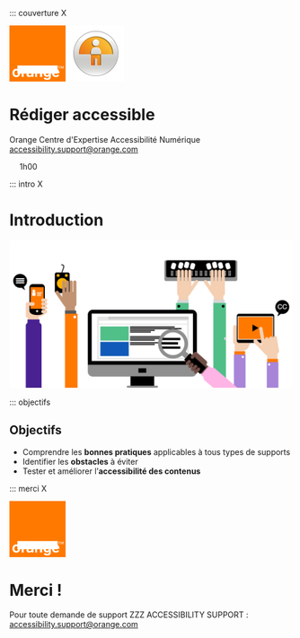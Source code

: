 ::: couverture X

<img src="assets/images/orange-logo.svg" width="100" height="100" alt="Orange" loading="lazy" class="mb-3">
<img src="assets/images/a11y.svg" width="100" height="100" alt="" loading="lazy" class="mb-3">

# Rédiger accessible

Orange
Centre d'Expertise Accessibilité Numérique
[accessibility.support@orange.com](mailto:accessibility.support@orange.com)

<svg class="align-bottom" width="1em" height="1em" aria-hidden="true" focusable="false"><use xlink:href="assets/images/slayder-sprites.svg#clock-white"></use></svg> 1h00

::: intro X

# Introduction

<img alt="" src="assets/images/devices.svg" loading="lazy" class="h-50 img-fluid position-absolute bottom-0 start-50 translate-middle-x">

::: objectifs

## Objectifs

- Comprendre les **bonnes pratiques** applicables à tous types de supports
- Identifier les **obstacles** à éviter
- Tester et améliorer l’**accessibilité des contenus**

::: merci X

<img src="assets/images/orange-logo.svg" width="100" height="100" alt="Orange" loading="lazy" class="mb-3">

# Merci !

Pour toute demande de support ZZZ ACCESSIBILITY SUPPORT : [accessibility.support@orange.com](mailto:accessibility.support@orange.com)
